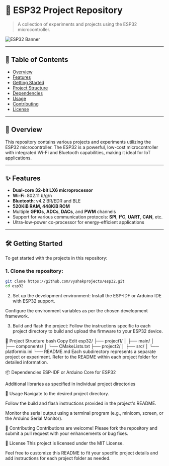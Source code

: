# 🚀 ESP32 Project Repository

> A collection of experiments and projects using the ESP32 microcontroller.

![ESP32 Banner](https://raw.githubusercontent.com/espressif/esp-idf/master/docs/_static/esp32-logo.png)

---

## 📖 Table of Contents

- [Overview](#-overview)
- [Features](#-features)
- [Getting Started](#-getting-started)
- [Project Structure](#-project-structure)
- [Dependencies](#-dependencies)
- [Usage](#-usage)
- [Contributing](#-contributing)
- [License](#-license)

---

## 🧠 Overview

This repository contains various projects and experiments utilizing the ESP32 microcontroller. The ESP32 is a powerful, low-cost microcontroller with integrated Wi-Fi and Bluetooth capabilities, making it ideal for IoT applications.

---

## ✨ Features

- **Dual-core 32-bit LX6 microprocessor**
- **Wi-Fi**: 802.11 b/g/n
- **Bluetooth**: v4.2 BR/EDR and BLE
- **520KiB RAM, 448KiB ROM**
- Multiple **GPIOs**, **ADCs**, **DACs**, and **PWM** channels
- Support for various communication protocols: **SPI**, **I²C**, **UART**, **CAN**, etc.
- Ultra-low-power co-processor for energy-efficient applications

---

## 🛠️ Getting Started

To get started with the projects in this repository:

### 1. Clone the repository:

```bash
git clone https://github.com/vyshakprojects/esp32.git
cd esp32
```

2. Set up the development environment:
Install the ESP-IDF or Arduino IDE with ESP32 support.

Configure the environment variables as per the chosen development framework.

3. Build and flash the project:
Follow the instructions specific to each project directory to build and upload the firmware to your ESP32 device.

📁 Project Structure
bash
Copy
Edit
esp32/
├── project1/
│   ├── main/
│   ├── components/
│   └── CMakeLists.txt
├── project2/
│   ├── src/
│   └── platformio.ini
└── README.md
Each subdirectory represents a separate project or experiment. Refer to the README within each project folder for detailed information.

📦 Dependencies
ESP-IDF or Arduino Core for ESP32

Additional libraries as specified in individual project directories

🚀 Usage
Navigate to the desired project directory.

Follow the build and flash instructions provided in the project's README.

Monitor the serial output using a terminal program (e.g., minicom, screen, or the Arduino Serial Monitor).

🤝 Contributing
Contributions are welcome! Please fork the repository and submit a pull request with your enhancements or bug fixes.

📄 License
This project is licensed under the MIT License.

Feel free to customize this README to fit your specific project details and add instructions for each project folder as needed.
